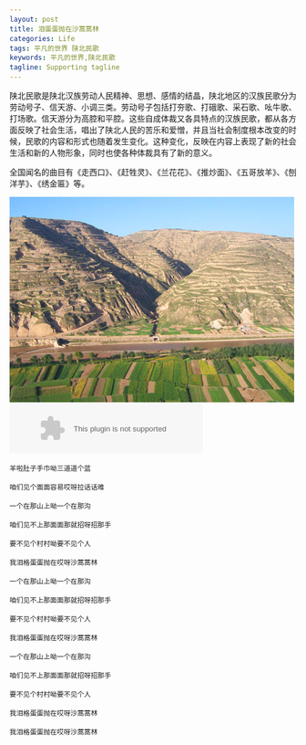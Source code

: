```yaml
---
layout: post
title: 泪蛋蛋抛在沙蒿蒿林
categories: Life
tags: 平凡的世界 陕北民歌 
keywords: 平凡的世界,陕北民歌
tagline: Supporting tagline
---
```

陕北民歌是陕北汉族劳动人民精神、思想、感情的结晶，陕北地区的汉族民歌分为劳动号子、信天游、小调三类。劳动号子包括打夯歌、打硪歌、采石歌、吆牛歌、打场歌。信天游分为高腔和平腔。这些自成体裁又各具特点的汉族民歌，都从各方面反映了社会生活，唱出了陕北人民的苦乐和爱憎，并且当社会制度根本改变的时候，民歌的内容和形式也随着发生变化。这种变化，反映在内容上表现了新的社会生活和新的人物形象，同时也使各种体裁具有了新的意义。

全国闻名的曲目有《走西口》、《赶牲灵》、《兰花花》、《推炒面》、《五哥放羊》、《刨洋芋》、《绣金匾》等。

<img src="/assets/pictures/Life/2015-3-9_BoxCn_2.jpg">

<embed src="http://music.163.com/style/swf/widget.swf?sid=28587890&type=2&auto=1&width=320&height=66" width="340" height="86"  allowNetworking="all">


    羊啦肚子手巾呦三道道个蓝
    
    咱们见个面面容易哎呀拉话话难
    
    一个在那山上呦一个在那沟
    
    咱们见不上那面面那就招呀招那手
    
    要不见个村村呦要不见个人
    
    我泪格蛋蛋抛在哎呀沙蒿蒿林
    
    一个在那山上呦一个在那沟
    
    咱们见不上那面面那就招呀招那手
    
    要不见个村村呦要不见个人
    
    我泪格蛋蛋抛在哎呀沙蒿蒿林
    
    一个在那山上呦一个在那沟
    
    咱们见不上那面面那就招呀招那手
    
    要不见个村村呦要不见个人
    
    我泪格蛋蛋抛在哎呀沙蒿蒿林
    
    我泪格蛋蛋抛在哎呀沙蒿蒿林